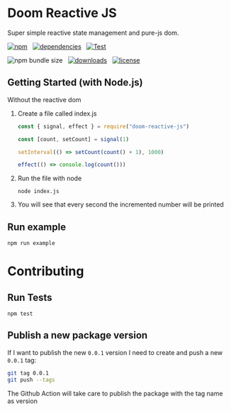 # Doom Reactive JS

Super simple reactive state management and pure-js dom.

[![npm](https://img.shields.io/npm/v/doom-reactive-js?color=44CC11)](https://www.npmjs.com/package/doom-reactive-js)
&nbsp;
[![dependencies](https://img.shields.io/badge/dependencies-0-blue.svg?colorB=44CC11)](https://www.npmjs.com/package/doom-reactive-js?activeTab=dependencies)
&nbsp;
[![Test](https://github.com/AlessioCoser/doom-state-js/actions/workflows/test.yml/badge.svg)](https://github.com/AlessioCoser/doom-state-js/actions/workflows/test.yml)

![npm bundle size](https://img.shields.io/bundlephobia/minzip/doom-reactive-js)
&nbsp;
[![downloads](https://img.shields.io/npm/dt/doom-reactive-js.svg?colorB=007EC6)](https://www.npmjs.com/package/coinbase-pro-api)
&nbsp;
[![license](https://img.shields.io/badge/license-MIT-blue.svg?colorB=007EC6)](https://spdx.org/licenses/MIT)

## Getting Started (with Node.js)
Without the reactive dom
1. Create a file called index.js
    ```javascript
    const { signal, effect } = require("doom-reactive-js")

    const [count, setCount] = signal(1)

    setInterval(() => setCount(count() + 1), 1000)

    effect(() => console.log(count()))
    ```
2. Run the file with node
    ```
    node index.js
    ```
3. You will see that every second the incremented number will be printed

## Run example
```
npm run example
```

# Contributing

## Run Tests
```
npm test
```

## Publish a new package version
If I want to publish the new `0.0.1` version I need to create and push a new `0.0.1` tag:
```bash
git tag 0.0.1
git push --tags
```
The Github Action will take care to publish the package with the tag name as version